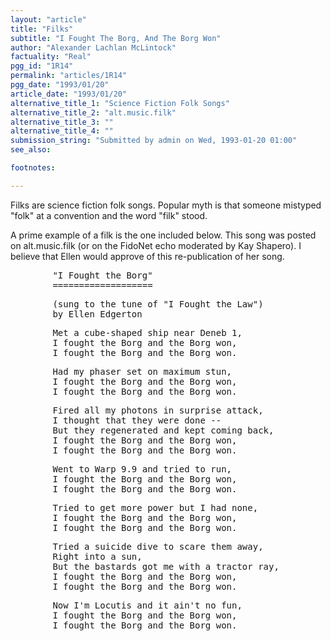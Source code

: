 ```yaml
---
layout: "article"
title: "Filks"
subtitle: "I Fought The Borg, And The Borg Won"
author: "Alexander Lachlan McLintock"
factuality: "Real"
pgg_id: "1R14"
permalink: "articles/1R14"
pgg_date: "1993/01/20"
article_date: "1993/01/20"
alternative_title_1: "Science Fiction Folk Songs"
alternative_title_2: "alt.music.filk"
alternative_title_3: ""
alternative_title_4: ""
submission_string: "Submitted by admin on Wed, 1993-01-20 01:00"
see_also:

footnotes: 

---
```

<div>
<p>Filks are science fiction folk songs. Popular myth is that someone mistyped "folk" at a convention and the word "filk" stood.</p>
<p>A prime example of a filk is the one included below. This song was posted on alt.music.filk (or on the FidoNet echo moderated by Kay Shapero). I believe that Ellen would approve of this re-publication of her song.</p>
<pre>
        "I Fought the Borg"
        ===================
</pre>
<pre>
        (sung to the tune of "I Fought the Law")
        by Ellen Edgerton
</pre>
<pre>
        Met a cube-shaped ship near Deneb 1,
        I fought the Borg and the Borg won,
        I fought the Borg and the Borg won.
</pre>
<pre>
        Had my phaser set on maximum stun,
        I fought the Borg and the Borg won,
        I fought the Borg and the Borg won.
</pre>
<pre>
        Fired all my photons in surprise attack,
        I thought that they were done --
        But they regenerated and kept coming back,
        I fought the Borg and the Borg won,
        I fought the Borg and the Borg won.
</pre>
<pre>
        Went to Warp 9.9 and tried to run,
        I fought the Borg and the Borg won,
        I fought the Borg and the Borg won.
</pre>
<pre>
        Tried to get more power but I had none,
        I fought the Borg and the Borg won,
        I fought the Borg and the Borg won.
</pre>
<pre>
        Tried a suicide dive to scare them away,
        Right into a sun,
        But the bastards got me with a tractor ray,
        I fought the Borg and the Borg won,
        I fought the Borg and the Borg won.
</pre>
<pre>
        Now I'm Locutis and it ain't no fun,
        I fought the Borg and the Borg won,
        I fought the Borg and the Borg won.
</pre>
<!--Amazon_CLS_IM_END-->
</div>

